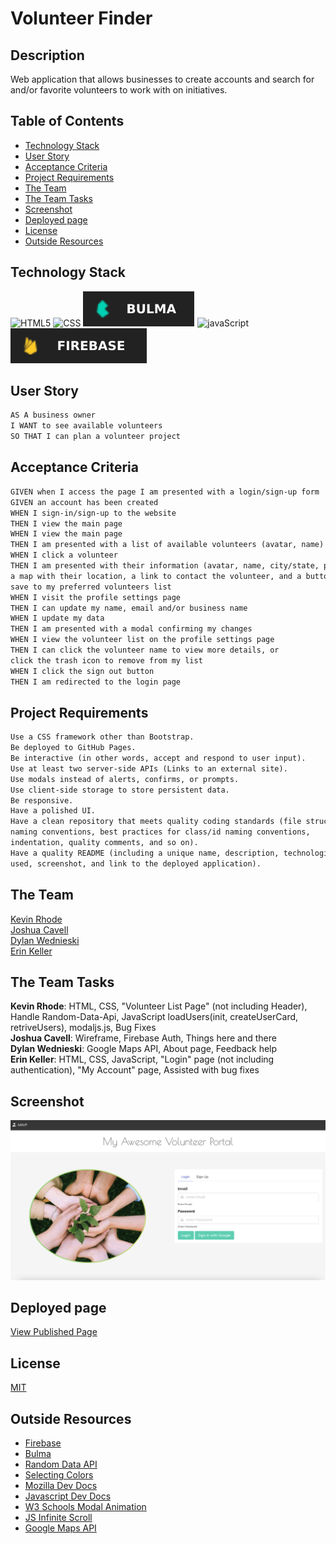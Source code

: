 # Volunteer Finder

## Description

Web application that allows businesses to create accounts and search for and/or favorite volunteers to work with on initiatives.

## Table of Contents
  * [Technology Stack](#technology-stack)
  * [User Story](#user-story)
  * [Acceptance Criteria](#acceptance-criteria)
  * [Project Requirements](#project-requirements)
  * [The Team](#the-team)
  * [The Team Tasks](#the-team-tasks)
  * [Screenshot](#screenshot)
  * [Deployed page](#deployed-page)
  * [License](#license)
  * [Outside Resources](#outside-resources)

## Technology Stack

![HTML5](https://img.shields.io/badge/HTML-239120?style=for-the-badge&logo=html5&logoColor=white)
![CSS](https://img.shields.io/badge/CSS-239120?&style=for-the-badge&logo=css3&logoColor=white)
![bulma](./assets/images/bulma.svg)
![javaScript](https://img.shields.io/badge/JavaScript-F7DF1E?style=for-the-badge&logo=javascript&logoColor=black)
![fireBase](./assets/images/firebase.svg)

## User Story

```md
AS A business owner
I WANT to see available volunteers
SO THAT I can plan a volunteer project
```

## Acceptance Criteria

```md
GIVEN when I access the page I am presented with a login/sign-up form
GIVEN an account has been created
WHEN I sign-in/sign-up to the website
THEN I view the main page
WHEN I view the main page
THEN I am presented with a list of available volunteers (avatar, name)
WHEN I click a volunteer
THEN I am presented with their information (avatar, name, city/state, phone/email)  
a map with their location, a link to contact the volunteer, and a button to  
save to my preferred volunteers list
WHEN I visit the profile settings page
THEN I can update my name, email and/or business name
WHEN I update my data
THEN I am presented with a modal confirming my changes
WHEN I view the volunteer list on the profile settings page
THEN I can click the volunteer name to view more details, or  
click the trash icon to remove from my list
WHEN I click the sign out button
THEN I am redirected to the login page
```

## Project Requirements

```md
Use a CSS framework other than Bootstrap.
Be deployed to GitHub Pages.
Be interactive (in other words, accept and respond to user input).
Use at least two server-side APIs (Links to an external site).
Use modals instead of alerts, confirms, or prompts.
Use client-side storage to store persistent data.
Be responsive.
Have a polished UI.
Have a clean repository that meets quality coding standards (file structure,  
naming conventions, best practices for class/id naming conventions,  
indentation, quality comments, and so on).
Have a quality README (including a unique name, description, technologies  
used, screenshot, and link to the deployed application).
```

## The Team
 
[Kevin Rhode](https://github.com/KevinRhode)  
[Joshua Cavell](https://github.com/xclusive36)  
[Dylan Wednieski](https://github.com/iam3dski)  
[Erin Keller](https://github.com/erin-m-keller)

## The Team Tasks

**Kevin Rhode**: HTML, CSS, "Volunteer List Page" (not including Header), Handle Random-Data-Api, JavaScript loadUsers(init, createUserCard, retriveUsers), modaljs.js, Bug Fixes  
**Joshua Cavell**: Wireframe, Firebase Auth, Things here and there  
**Dylan Wednieski**: Google Maps API, About page, Feedback help  
**Erin Keller**: HTML, CSS, JavaScript, "Login" page (not including authentication), "My Account" page, Assisted with bug fixes

## Screenshot

![Screenshot](./assets/images/ss.png)

## Deployed page

[View Published Page](https://erin-m-keller.github.io/project-one/)

## License

[MIT](https://choosealicense.com/licenses/mit/)

## Outside Resources

  * [Firebase](https://firebase.google.com/docs)
  * [Bulma](https://bulma.io/documentation/)    
  * [Random Data API](https://random-data-api.com/documentation)  
  * [Selecting Colors](https://coolors.co/)
  * [Mozilla Dev Docs](https://developer.mozilla.org/)  
  * [Javascript Dev Docs](https://www.tutorialrepublic.com/)  
  * [W3 Schools Modal Animation](https://www.w3schools.com/howto/howto_css_modals.asp)
  * [JS Infinite Scroll](https://www.javascripttutorial.net/javascript-dom/javascript-infinite-scroll/)
  * [Google Maps API](https://developers.google.com/maps/documentation)

